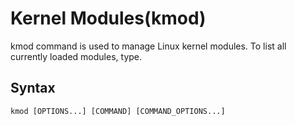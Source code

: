 # Kernel Modules(kmod)
kmod command is used to manage Linux kernel modules. To list all currently loaded modules, type.

## Syntax
`kmod [OPTIONS...] [COMMAND] [COMMAND_OPTIONS...]`
